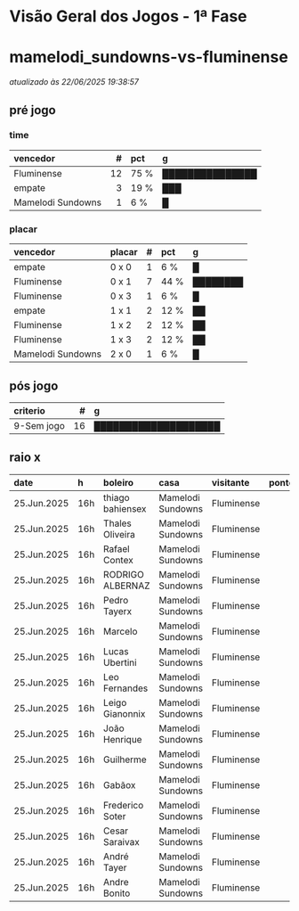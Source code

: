 # Visão Geral dos Jogos - 1ª Fase

# mamelodi_sundowns-vs-fluminense

_atualizado às 22/06/2025 19:38:57_

## pré jogo

### time

| vencedor          |   # | pct   | g               |
|:------------------|----:|:------|:----------------|
| Fluminense        |  12 | 75 %  | ███████████████ |
| empate            |   3 | 19 %  | ███             |
| Mamelodi Sundowns |   1 | 6 %   | █               |

### placar

| vencedor          | placar   |   # | pct   | g        |
|:------------------|:---------|----:|:------|:---------|
| empate            | 0 x 0    |   1 | 6 %   | █        |
| Fluminense        | 0 x 1    |   7 | 44 %  | ████████ |
| Fluminense        | 0 x 3    |   1 | 6 %   | █        |
| empate            | 1 x 1    |   2 | 12 %  | ██       |
| Fluminense        | 1 x 2    |   2 | 12 %  | ██       |
| Fluminense        | 1 x 3    |   2 | 12 %  | ██       |
| Mamelodi Sundowns | 2 x 0    |   1 | 6 %   | █        |

## pós jogo

| criterio   |   # | g                    |
|:-----------|----:|:---------------------|
| 9-Sem jogo |  16 | ████████████████████ |

## raio x

| date        | h   | boleiro          | casa              | visitante   |   pontos | criteiro   | bol_placar   | bol_time          | real_placar   | real_time   |
|:------------|:----|:-----------------|:------------------|:------------|---------:|:-----------|:-------------|:------------------|:--------------|:------------|
| 25.Jun.2025 | 16h | thiago bahiensex | Mamelodi Sundowns | Fluminense  |        0 | 9-Sem jogo | 1 x 2        | Fluminense        | <NA> x <NA>   | empate      |
| 25.Jun.2025 | 16h | Thales Oliveira  | Mamelodi Sundowns | Fluminense  |        0 | 9-Sem jogo | 1 x 3        | Fluminense        | <NA> x <NA>   | empate      |
| 25.Jun.2025 | 16h | Rafael Contex    | Mamelodi Sundowns | Fluminense  |        0 | 9-Sem jogo | 0 x 1        | Fluminense        | <NA> x <NA>   | empate      |
| 25.Jun.2025 | 16h | RODRIGO ALBERNAZ | Mamelodi Sundowns | Fluminense  |        0 | 9-Sem jogo | 0 x 1        | Fluminense        | <NA> x <NA>   | empate      |
| 25.Jun.2025 | 16h | Pedro Tayerx     | Mamelodi Sundowns | Fluminense  |        0 | 9-Sem jogo | 2 x 0        | Mamelodi Sundowns | <NA> x <NA>   | empate      |
| 25.Jun.2025 | 16h | Marcelo          | Mamelodi Sundowns | Fluminense  |        0 | 9-Sem jogo | 1 x 2        | Fluminense        | <NA> x <NA>   | empate      |
| 25.Jun.2025 | 16h | Lucas Ubertini   | Mamelodi Sundowns | Fluminense  |        0 | 9-Sem jogo | 0 x 3        | Fluminense        | <NA> x <NA>   | empate      |
| 25.Jun.2025 | 16h | Leo Fernandes    | Mamelodi Sundowns | Fluminense  |        0 | 9-Sem jogo | 0 x 1        | Fluminense        | <NA> x <NA>   | empate      |
| 25.Jun.2025 | 16h | Leigo Gianonnix  | Mamelodi Sundowns | Fluminense  |        0 | 9-Sem jogo | 0 x 1        | Fluminense        | <NA> x <NA>   | empate      |
| 25.Jun.2025 | 16h | João Henrique    | Mamelodi Sundowns | Fluminense  |        0 | 9-Sem jogo | 0 x 1        | Fluminense        | <NA> x <NA>   | empate      |
| 25.Jun.2025 | 16h | Guilherme        | Mamelodi Sundowns | Fluminense  |        0 | 9-Sem jogo | 0 x 1        | Fluminense        | <NA> x <NA>   | empate      |
| 25.Jun.2025 | 16h | Gabãox           | Mamelodi Sundowns | Fluminense  |        0 | 9-Sem jogo | 0 x 1        | Fluminense        | <NA> x <NA>   | empate      |
| 25.Jun.2025 | 16h | Frederico Soter  | Mamelodi Sundowns | Fluminense  |        0 | 9-Sem jogo | 1 x 1        | empate            | <NA> x <NA>   | empate      |
| 25.Jun.2025 | 16h | Cesar Saraivax   | Mamelodi Sundowns | Fluminense  |        0 | 9-Sem jogo | 1 x 1        | empate            | <NA> x <NA>   | empate      |
| 25.Jun.2025 | 16h | André Tayer      | Mamelodi Sundowns | Fluminense  |        0 | 9-Sem jogo | 0 x 0        | empate            | <NA> x <NA>   | empate      |
| 25.Jun.2025 | 16h | Andre Bonito     | Mamelodi Sundowns | Fluminense  |        0 | 9-Sem jogo | 1 x 3        | Fluminense        | <NA> x <NA>   | empate      |